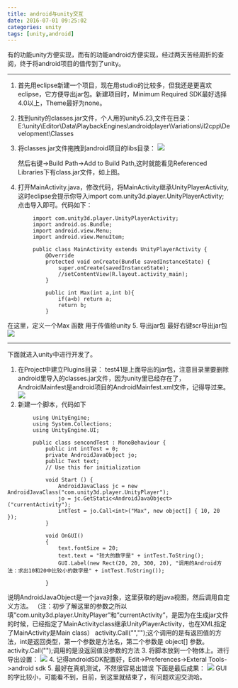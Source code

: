 ```yaml
---
title: android与unity交互
date: 2016-07-01 09:25:02
categories: unity
tags: [unity,android]
---
```


有的功能unity方便实现，而有的功能android方便实现，经过两天苦经周折的查阅，终于将android项目的值传到了unity。

---
1. 首先用eclipse新建一个项目，现在用studio的比较多，但我还是更喜欢eclipse，它方便导出jar包。新建项目时，Minimum Required SDK最好选择4.0以上，Theme最好为none。

2. 找到unity的classes.jar文件，个人用的unity5.23,文件在目录：E:\unity\Editor\Data\PlaybackEngines\androidplayer\Variations\il2cpp\Development\Classes

3. 将classes.jar文件拖拽到android项目的libs目录：
   ![](http://7xs1eq.com1.z0.glb.clouddn.com/androidForUnityExplorer.png)

   <!-- more -->

   然后右键->Build Path->Add to Build Path,这时就能看见Referenced Libraries下有class.jar文件，如上图。

4. 打开MainActivity.java，修改代码，将MainActivity继承UnityPlayerActivity,这时eclipse会提示你导入import com.unity3d.player.UnityPlayerActivity; 点击导入即可。代码如下：
```
        import com.unity3d.player.UnityPlayerActivity;
        import android.os.Bundle;
        import android.view.Menu;
        import android.view.MenuItem;
        
        public class MainActivity extends UnityPlayerActivity {
            @Override
            protected void onCreate(Bundle savedInstanceState) {
                super.onCreate(savedInstanceState);
                //setContentView(R.layout.activity_main);
            }
        
            public int Max(int a,int b){
            	if(a<b) return a;
            	return b;
            }
```
在这里，定义一个Max 函数 用于传值给unity
5. 导出jar包
   最好右键scr导出jar包
   ![](http://7xs1eq.com1.z0.glb.clouddn.com/androidUnityExp.png)

---

下面就进入unity中进行开发了。
1. 在Project中建立Plugins目录：
   test41是上面导出的jar包，注意目录里要删除android里导入的classes.jar文件，因为unity里已经存在了，AndroidMainfest是android项目的AndroidMainfest.xml文件，记得导过来。
   ![](http://7xs1eq.com1.z0.glb.clouddn.com/UnityAndroidProject.png)
2. 新建一个脚本，代码如下
```
        using UnityEngine;
        using System.Collections;
        using UnityEngine.UI;
  
        public class sencondTest : MonoBehaviour {
            public int intTest = 0;
            private AndroidJavaObject jo;
            public Text text;
            // Use this for initialization
            
            void Start () {
                AndroidJavaClass jc = new AndroidJavaClass("com.unity3d.player.UnityPlayer");
                jo = jc.GetStatic<AndroidJavaObject>("currentActivity");
                intTest = jo.Call<int>("Max", new object[] { 10, 20 });
        	}
        
            void OnGUI()
            {
                text.fontSize = 20;
                text.text = "较大的数字是" + intTest.ToString();
                GUI.Label(new Rect(20, 20, 300, 20), "调用的Android方法：求出10和20中比较小的数字是" + intTest.ToString());
                
            }
```
说明AndroidJavaObject是一个java对象，这里获取的是java视图，然后调用自定义方法。 
（注：初步了解这里的参数之所以填”com.unity3d.player.UnityPlayer”和”currentActivity”，是因为在生成jar文件的时候，已经指定了MainActivityclass继承UnityPlayerActivity，也在XML指定了MainActivity是Main class） 
activity.Call<int>("","");这个调用的是有返回值的方法，int是返回类型，第一个参数是方法名，第二个参数是 object[] 参数。activity.Call("");调用的是没返回值没参数的方法 
3. 将脚本放到一个物体上。进行导出设置：
   ![](http://7xs1eq.com1.z0.glb.clouddn.com/unityAndroidPlayerSettings.png)
4. 记得androidSDK配置好，Edit->Preferences->Exteral Tools->android sdk
5. 最好在真机测试，不然很容易出错误 下面是最后成果：
   ![](http://ojynuthay.bkt.clouddn.com/androidForUnityLast.png)
   GUI的字比较小，可能看不到，目前，到这里就结束了，有问题欢迎交流哈。








